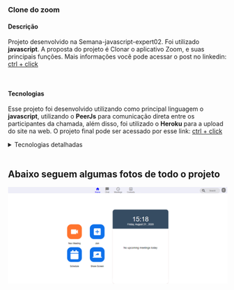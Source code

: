 ### Clone do zoom

#### Descrição
Projeto desenvolvido na Semana-javascript-expert02. Foi utilizado **javascript**. A proposta do projeto é Clonar o aplicativo Zoom, e suas principais funções.
Mais informações você pode acessar o post no linkedin: [ctrl + click](https://www.linkedin.com/feed/update/urn:li:activity:6763189114251550720/)



<br/>

#### Tecnologias
Esse projeto foi desenvolvido utilizando como principal linguagem o **javascript**, utilizando o **PeerJs** para comunicação direta entre os participantes da chamada, além disso, foi utilizado o **Heroku** para a upload do site na web. O projeto final pode ser acessado por esse link: [ctrl + click](https://zoom-clone-w8.herokuapp.com/pages/home/)


<details>
  <summary>Tecnologias detalhadas</summary>

 - javascript
 - PeerJs
 - Heroku
 - Padrão de projeto Builder

</details>
<br/>

## Abaixo seguem algumas fotos de todo o projeto
![](fotos_do_projeto/screenshot_1.png)

